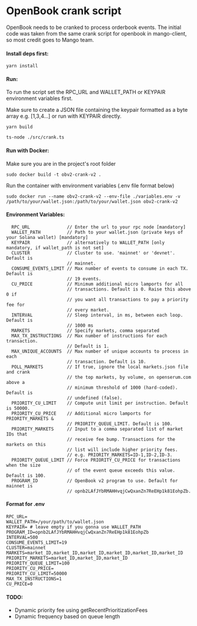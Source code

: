 # OpenBook crank script

OpenBook needs to be cranked to process orderbook events.
The initial code was taken from the same crank script for openbook in 
mango-client, so most credit goes to Mango team.

#### Install deps first:

```
yarn install
```

#### Run:

To run the script set the RPC_URL and WALLET_PATH or KEYPAIR environment variables first.

Make sure to create a JSON file containing the keypair formatted as a byte array e.g. [1,3,4...] or run with KEYPAIR directly.


```
yarn build
```

```
ts-node ./src/crank.ts
```

#### Run with Docker:

Make sure you are in the project's root folder

```
sudo docker build -t obv2-crank-v2 .
```

Run the container with environment variables (.env file format below)

```
sudo docker run --name obv2-crank-v2 --env-file ./variables.env -v /path/to/your/wallet.json:/path/to/your/wallet.json obv2-crank-v2
```



#### Environment Variables:

```
  RPC_URL              // Enter the url to your rpc node [mandatory]
  WALLET_PATH          // Path to your wallet.json (private keys of your Solana wallet) [mandatory]
  KEYPAIR              // alternatively to WALLET_PATH [only mandatory, if wallet_path is not set]
  CLUSTER              // Cluster to use. 'mainnet' or 'devnet'. Default is 
                       // mainnet.
  CONSUME_EVENTS_LIMIT // Max number of events to consume in each TX. Default is
                       // 19 events.
  CU_PRICE             // Minimum additional micro lamports for all 
                       // transactions. Default is 0. Raise this above 0 if
                       // you want all transactions to pay a priority fee for 
                       // every market.
  INTERVAL             // Sleep interval, in ms, between each loop. Default is 
                       // 1000 ms
  MARKETS              // Specify markets, comma separated 
  MAX_TX_INSTRUCTIONS  // Max number of instructions for each transaction. 
                       // Default is 1.
  MAX_UNIQUE_ACCOUNTS  // Max number of unique accounts to process in each
                       // transaction. Default is 10.
  POLL_MARKETS         // If true, ignore the local markets.json file and crank
                       // the top markets, by volume, on openserum.com above a
                       // minimum threshold of 1000 (hard-coded). Default is 
                       // undefined (false).
  PRIORITY_CU_LIMIT    // Compute unit limit per instruction. Default is 50000.
  PRIORITY_CU_PRICE    // Additional micro lamports for PRIORITY_MARKETS & 
                       // PRIORITY_QUEUE_LIMIT. Default is 100.
  PRIORITY_MARKETS     // Input to a comma separated list of market IDs that 
                       // receive fee bump. Transactions for the markets on this 
                       // list will include higher priority fees.
                       // e.g. PRIORITY_MARKETS=ID-1,ID-2,ID-3.
  PRIORITY_QUEUE_LIMIT // Force PRIORITY_CU_PRICE for transactions when the size 
                       // of the event queue exceeds this value. Default is 100. 
  PROGRAM_ID           // OpenBook v2 program to use. Default for mainnet is
                       // opnb2LAfJYbRMAHHvqjCwQxanZn7ReEHp1k81EohpZb.
```

#### Format for .env

```
RPC_URL=
WALLET_PATH=/your/path/to/wallet.json
KEYPAIR= # leave empty if you gonna use WALLET_PATH
PROGRAM_ID=opnb2LAfJYbRMAHHvqjCwQxanZn7ReEHp1k81EohpZb
INTERVAL=500
CONSUME_EVENTS_LIMIT=19
CLUSTER=mainnet
MARKETS=market_ID,market_ID,market_ID,market_ID,market_ID,market_ID
PRIORITY_MARKETS=market_ID,market_ID,market_ID
PRIORITY_QUEUE_LIMIT=100
PRIORITY_CU_PRICE=
PRIORITY_CU_LIMIT=50000
MAX_TX_INSTRUCTIONS=1
CU_PRICE=0
```

#### TODO:

- Dynamic priority fee using getRecentPrioritizationFees
- Dynamic frequency based on queue length
